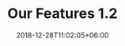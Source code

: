 ---
title: "Our Features 1.2"
date: 2018-12-28T11:02:05+06:00
description: "this is meta description"
type : "docs"
---